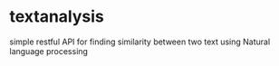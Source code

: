 # textanalysis
simple restful API for finding similarity between two text using Natural language processing
